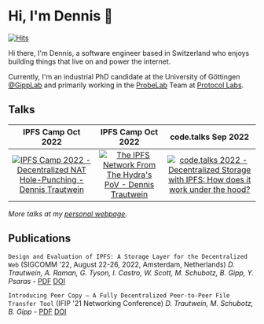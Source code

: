 # Hi, I'm Dennis 👋

[![Hits](https://hits.seeyoufarm.com/api/count/incr/badge.svg?url=https%3A%2F%2Fgithub.com%2Fdennis-tra&count_bg=%233D81C8&title_bg=%23555555&icon=&icon_color=%23E7E7E7&title=Views&edge_flat=false)](https://hits.seeyoufarm.com)

Hi there, I'm Dennis, a software engineer based in Switzerland who enjoys building things that live on and power the internet.

Currently, I'm an industrial PhD candidate at the University of Göttingen [@GippLab](https://gipp.com) and primarily working in the [ProbeLab](https://pl-strflt.notion.site/ProbeLab-Protocol-Benchmarking-Optimization-a63238fd1b184d6f8fea4bb38d975208) Team at [Protocol Labs](https://protocol.ai).

## Talks

|                                                                         IPFS Camp Oct 2022                                                                          |                                                                    IPFS Camp Oct 2022                                                                    | code.talks Sep 2022 |
| :-----------------------------------------------------------------------------------------------------------------------------------------------------------------: | :------------------------------------------------------------------------------------------------------------------------------------------------------: | :---:|
| [![IPFS Camp 2022 - Decentralized NAT Hole-Punching - Dennis Trautwein](https://img.youtube.com/vi/bzL7Y1wYth8/0.jpg)](https://www.youtube.com/watch?v=bzL7Y1wYth8) | [![The IPFS Network From The Hydra's PoV - Dennis Trautwein](https://img.youtube.com/vi/zhzxJGoLTg0/0.jpg)](https://www.youtube.com/watch?v=zhzxJGoLTg0) | [![code.talks 2022 - Decentralized Storage with IPFS: How does it work under the hood?](https://img.youtube.com/vi/jTfQJrACsow/0.jpg)](https://www.youtube.com/watch?v=jTfQJrACsow) |

*More talks at my [personal webpage](https://dtrautwein.eu/#talks).*

<!-- |                                                                                 code.talks Sep 2022                                                                                 |                                                                            IPFS þing Jul 2022                                                                             |
| :---------------------------------------------------------------------------------------------------------------------------------------------------------------------------------: | :-----------------------------------------------------------------------------------------------------------------------------------------------------------------------: |
|  [![IPFS þing 2022 - libp2p NAT Hole Punching Success Rate - Dennis Trautwein](https://img.youtube.com/vi/fyhZWlDbcyM/0.jpg)](https://www.youtube.com/watch?v=fyhZWlDbcyM) |

|                                                                                P2P Paris Apr 2022                                                                                 |       |
| :-------------------------------------------------------------------------------------------------------------------------------------------------------------------------------: | :---: |
| [![Optimistic Provide: Optimize IPFS DHT By Dennis Trautwein @ Paris P2P Festival #1](https://img.youtube.com/vi/wbY-MueAfXg/0.jpg)](https://www.youtube.com/watch?v=wbY-MueAfXg) |       | -->


## Publications

`Design and Evaluation of IPFS: A Storage Layer for the Decentralized Web` (SIGCOMM '22, August 22-26, 2022, Amsterdam, Netherlands)
*D. Trautwein, A. Raman, G. Tyson, I. Castro, W. Scott, M. Schubotz, B. Gipp, Y. Psaras* - [PDF](https://www.gipp.com/wp-content/papercite-data/pdf/trautwein2022a.pdf) [DOI](https://doi.org/10.1145/3544216.3544232)

`Introducing Peer Copy – A Fully Decentralized Peer-to-Peer File Transfer Tool` (IFIP '21 Networking Conference)
*D. Trautwein, M. Schubotz, B. Gipp* - [PDF](https://www.gipp.com/wp-content/papercite-data/pdf/trautwein2021.pdf) [DOI](https://doi.org/10.23919/IFIPNetworking52078.2021.9472842)

